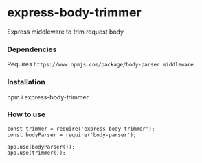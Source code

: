 # express-body-trimmer

Express middleware to trim request body

### Dependencies

Requires `https://www.npmjs.com/package/body-parser middleware`.

### Installation

npm i express-body-trimmer

### How to use

```shell
const trimmer = require('express-body-trimmer');
const bodyParser = require('body-parser');

app.use(bodyParser());
app.use(trimmer());
```
